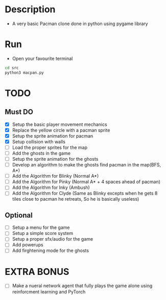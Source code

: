 # Description
- A very basic Pacman clone done in python using pygame library

# Run
- Open your favourite terminal

```bash
cd src
python3 macpan.py
```

# TODO
## Must DO
- [X] Setup the basic player movement mechanics
- [X] Replace the yellow circle with a pacman sprite
- [X] Setup the sprite animation for pacman
- [X] Setup collision with walls
- [ ] Load the proper sprites for the map
- [ ] Add the ghosts in the game
- [ ] Setup the sprite animation for the ghosts
- [ ] Develop an algorithm to make the ghosts find pacman in the map(BFS, A*)
- [ ] Add the Algorithm for Blinky (Normal A*)
- [ ] Add the Algorithm for Pinky (Normal A* + 4 spaces ahead of pacman)
- [ ] Add the Algorithm for Inky (Ambush)
- [ ] Add the Algorithm for Clyde (Same as Blinky excepts when he gets 8 tiles close to pacman he retreats, So he is basically useless)

## Optional
- [ ] Setup a menu for the game
- [ ] Setup a simple score system
- [ ] Setup a proper sfx/audio for the game
- [ ] Add powerups
- [ ] Add firghtening mode for the ghosts

# EXTRA BONUS
- [ ] Make a nueral network agent that fully plays the game alone using reinforcment learning and PyTorch
